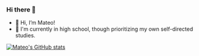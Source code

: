 ### Hi there 👋
- 👋 Hi, I’m Mateo!
- 📖 I'm currently in high school, though prioritizing my own self-directed studies.


[![Mateo's GitHub stats](https://github-readme-stats.vercel.app/api?username=matebuteler)](https://github.com/anuraghazra/github-readme-stats)
